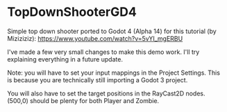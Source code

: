 # TopDownShooterGD4
Simple top down shooter ported to Godot 4 (Alpha 14) for this tutorial (by Miziziziz): https://www.youtube.com/watch?v=5vYI_mgERBU

I've made a few very small changes to make this demo work. I'll try explaining everything in a future update. 


Note: you will have to set your input mappings in the Project Settings. 
This is because you are technically still importing a Godot 3 project. 

You will also have to set the target positions in the RayCast2D nodes. (500,0) should be plenty for both Player and Zombie. 
